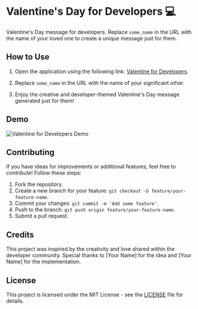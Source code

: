 # Valentine's Day for Developers 💻

Valentine's Day message for developers. Replace `some_name` in the URL with the name of your loved one to create a unique message just for them.

## How to Use

1. Open the application using the following link: [Valentine for Developers](https://rhythmshandlya.github.io/valentine-for-developers/?name=some_name).

2. Replace `some_name` in the URL with the name of your significant other.

3. Enjoy the creative and developer-themed Valentine's Day message generated just for them!

## Demo

![Valentine for Developers Demo](demo.gif)

## Contributing

If you have ideas for improvements or additional features, feel free to contribute! Follow these steps:

1. Fork the repository.
2. Create a new branch for your feature: `git checkout -b feature/your-feature-name`.
3. Commit your changes: `git commit -m 'Add some feature'`.
4. Push to the branch: `git push origin feature/your-feature-name`.
5. Submit a pull request.

## Credits

This project was inspired by the creativity and love shared within the developer community. Special thanks to [Your Name] for the idea and [Your Name] for the implementation.

## License

This project is licensed under the MIT License - see the [LICENSE](LICENSE) file for details.
